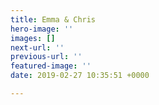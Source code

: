 ```yaml
---
title: Emma & Chris
hero-image: ''
images: []
next-url: ''
previous-url: ''
featured-image: ''
date: 2019-02-27 10:35:51 +0000

---
```

